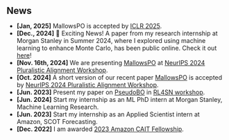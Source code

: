 <h1 id="news"></h1>

<h2 style="margin: 30px 0px 10px;">News</h2>

<ul>
<li><strong>[Jan, 2025]</strong> MallowsPO is accepted by <a href="https://openreview.net/forum?id=d8cnezVcaW">ICLR 2025</a>.</li>  
<li><strong>[Dec., 2024]</strong> 🚀 Exciting News! A paper from my research internship at Morgan Stanley in Summer 2024, where I explored using machine learning to enhance Monte Carlo, has been public online. Check it out <a href="https://arxiv.org/abs/2412.11257">here</a>!</li>
<li><strong>[Nov. 16th, 2024]</strong> We are presenting <a href="https://arxiv.org/abs/2405.14953">MallowsPO</a> at <a href="https://pluralistic-alignment.github.io">NeurIPS 2024 Pluralistic Alignment Workshop</a>.</li>
<li><strong>[Oct. 2024]</strong> A short version of our recent paper <a href="https://arxiv.org/abs/2405.14953">MallowsPO</a> is accepted by <a href="https://pluralistic-alignment.github.io">NeurIPS 2024 Pluralistic Alignment Workshop</a>.</li>
<li><strong>[Jun. 2023]</strong> Present my paper on <a href="https://arxiv.org/abs/2310.09766">PseudoBO</a> in <a href="https://indico.math.cnrs.fr/event/10541/">RL4SN workshop</a>.</li>
<li><strong>[Jun. 2024]</strong> Start my internship as an ML PhD intern at Morgan Stanley, Machine Learning Research.</li>
<li><strong>[Jun. 2023]</strong> Start my internship as an Applied Scientist intern at Amazon, SCOT Forecasting.</li>
<li><strong>[Dec. 2022]</strong> I am awarded <a href="https://www.engineering.columbia.edu/about/news/columbia-center-ai-technology-announces-2023-fellows">2023 Amazon CAIT Fellowship</a>.</li>
</ul>
